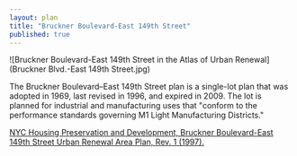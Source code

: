 ```yaml
---
layout: plan
title: "Bruckner Boulevard-East 149th Street"
published: true
---
```


![Bruckner Boulevard-East 149th Street in the Atlas of Urban Renewal](Bruckner Blvd.-East 149th Street.jpg)

The Bruckner Boulevard–East 149th Street plan is a single-lot plan that was adopted in 1969, last revised in 1996, and expired in 2009. The lot is planned for industrial and manufacturing uses that "conform to the performance standards governing M1 Light Manufacturing Districts."

[NYC Housing Preservation and Development, Bruckner Boulevard-East 149th Street Urban Renewal Area Plan, Rev. 1 (1997).](https://www.nyc.gov/assets/hpd/downloads/pdfs/services/bruckner-boulevard-east-149th-street-first-amneded-urp.pdf)
